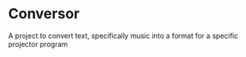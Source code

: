 # Conversor
 A project to convert text, specifically music into a format for a specific projector program
